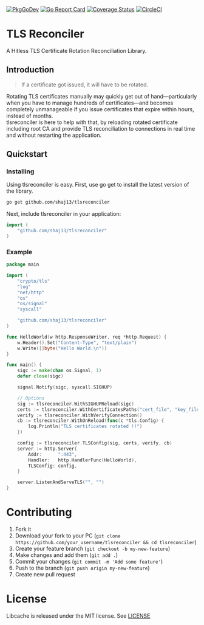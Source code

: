 [![PkgGoDev](https://pkg.go.dev/badge/github.com/shaj13/tlsreconciler)](https://pkg.go.dev/github.com/shaj13/tlsreconciler)
[![Go Report Card](https://goreportcard.com/badge/github.com/shaj13/tlsreconciler)](https://goreportcard.com/report/github.com/shaj13/tlsreconciler)
[![Coverage Status](https://coveralls.io/repos/github/shaj13/tlsreconciler/badge.svg?branch=main)](https://coveralls.io/github/shaj13/tlsreconciler?branch=main)
[![CircleCI](https://circleci.com/gh/shaj13/tlsreconciler/tree/main.svg?style=svg)](https://circleci.com/gh/shaj13/tlsreconciler/tree/main)

# TLS Reconciler
A Hitless TLS Certificate Rotation Reconciliation Library. 

## Introduction 
> If a certificate got issued, it will have to be rotated.

Rotating TLS certificates manually may quickly get out of hand—particularly when you have to manage hundreds of certificates—and becomes completely unmanageable if you issue certificates that expire within hours, instead of months.<br>
tlsreconciler is here to help with that, by reloading rotated certificate including root CA and provide TLS reconciliation to connections in real time and without restarting the application. 

## Quickstart 
### Installing 
Using tlsreconciler is easy. First, use go get to install the latest version of the library.

```sh
go get github.com/shaj13/tlsreconciler
```
Next, include tlsreconciler in your application:
```go
import (
    "github.com/shaj13/tlsreconciler"
)
```

### Example
```go
package main

import (
	"crypto/tls"
	"log"
	"net/http"
	"os"
	"os/signal"
	"syscall"

	"github.com/shaj13/tlsreconciler"
)

func HelloWorld(w http.ResponseWriter, req *http.Request) {
	w.Header().Set("Content-Type", "text/plain")
	w.Write([]byte("Hello World.\n"))
}

func main() {
	sigc := make(chan os.Signal, 1)
	defer close(sigc)

	signal.Notify(sigc, syscall.SIGHUP)

	// Options
	sig := tlsreconciler.WithSIGHUPReload(sigc)
	certs := tlsreconciler.WithCertificatesPaths("cert_file", "key_file", "ca_file")
	verify := tlsreconciler.WithVerifyConnection()
	cb := tlsreconciler.WithOnReload(func(c *tls.Config) {
		log.Println("TLS certificates rotated !!")
	})

	config := tlsreconciler.TLSConfig(sig, certs, verify, cb)
	server := http.Server{
		Addr:      ":443",
		Handler:   http.HandlerFunc(HelloWorld),
		TLSConfig: config,
	}

	server.ListenAndServeTLS("", "")
}
```

# Contributing
1. Fork it
2. Download your fork to your PC (`git clone https://github.com/your_username/tlsreconciler && cd tlsreconciler`)
3. Create your feature branch (`git checkout -b my-new-feature`)
4. Make changes and add them (`git add .`)
5. Commit your changes (`git commit -m 'Add some feature'`)
6. Push to the branch (`git push origin my-new-feature`)
7. Create new pull request

# License
Libcache is released under the MIT license. See [LICENSE](https://github.com/shaj13/tlsreconciler/blob/main/LICENSE)
